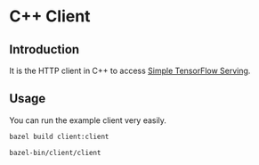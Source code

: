 
# C++ Client

## Introduction

It is the HTTP client in C++ to access [Simple TensorFlow Serving](https://github.com/tobegit3hub/simple_tensorflow_serving).

## Usage

You can run the example client very easily.

```bash
bazel build client:client

bazel-bin/client/client
```
